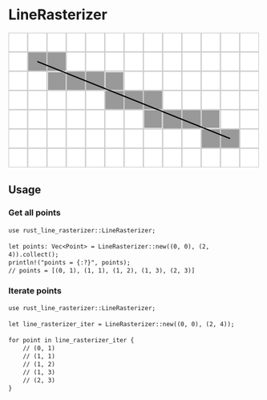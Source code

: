 # LineRasterizer

![line rasterization](rasterized_line.png "Line rasterization")

## Usage

### Get all points

    use rust_line_rasterizer::LineRasterizer;

    let points: Vec<Point> = LineRasterizer::new((0, 0), (2, 4)).collect();
    println!("points = {:?}", points);
    // points = [(0, 1), (1, 1), (1, 2), (1, 3), (2, 3)]

### Iterate points

    use rust_line_rasterizer::LineRasterizer;

    let line_rasterizer_iter = LineRasterizer::new((0, 0), (2, 4));

    for point in line_rasterizer_iter {
        // (0, 1)
        // (1, 1)
        // (1, 2)
        // (1, 3)
        // (2, 3)
    }
